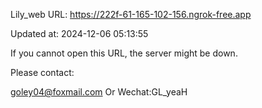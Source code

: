 Lily_web URL: https://222f-61-165-102-156.ngrok-free.app

Updated at: 2024-12-06 05:13:55

If you cannot open this URL, the server might be down.

Please contact: 

goley04@foxmail.com Or Wechat:GL_yeaH